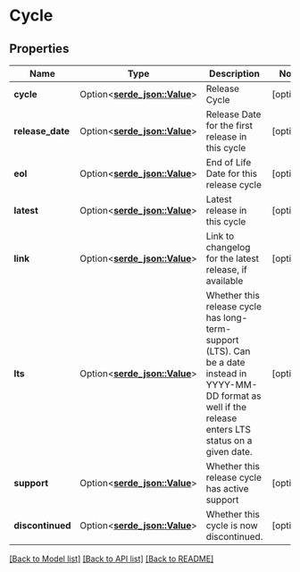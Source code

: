 # Cycle

## Properties

Name | Type | Description | Notes
------------ | ------------- | ------------- | -------------
**cycle** | Option<[**serde_json::Value**](.md)> | Release Cycle | [optional]
**release_date** | Option<[**serde_json::Value**](.md)> | Release Date for the first release in this cycle | [optional]
**eol** | Option<[**serde_json::Value**](.md)> | End of Life Date for this release cycle | [optional]
**latest** | Option<[**serde_json::Value**](.md)> | Latest release in this cycle | [optional]
**link** | Option<[**serde_json::Value**](.md)> | Link to changelog for the latest release, if available | [optional]
**lts** | Option<[**serde_json::Value**](.md)> | Whether this release cycle has long-term-support (LTS). Can be a date instead in YYYY-MM-DD format as well if the release enters LTS status on a given date.  | [optional]
**support** | Option<[**serde_json::Value**](.md)> | Whether this release cycle has active support | [optional]
**discontinued** | Option<[**serde_json::Value**](.md)> | Whether this cycle is now discontinued. | [optional]

[[Back to Model list]](../README.md#documentation-for-models) [[Back to API list]](../README.md#documentation-for-api-endpoints) [[Back to README]](../README.md)


